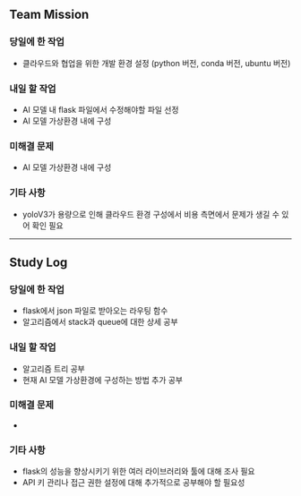 ## Team Mission

### 당일에 한 작업
- 클라우드와 협업을 위한 개발 환경 설정 (python 버전, conda 버전, ubuntu 버전)

### 내일 할 작업
- AI 모델 내 flask 파일에서 수정해야할 파일 선정
- AI 모델 가상환경 내에 구성

### 미해결 문제
- AI 모델 가상환경 내에 구성

### 기타 사항
- yoloV3가 용량으로 인해 클라우드 환경 구성에서 비용 측면에서 문제가 생길 수 있어 확인 필요

--------
## Study Log

### 당일에 한 작업
- flask에서 json 파일로 받아오는 라우팅 함수
- 알고리즘에서 stack과 queue에 대한 상세 공부

### 내일 할 작업
- 알고리즘 트리 공부
- 현재 AI 모델 가상환경에 구성하는 방법 추가 공부

### 미해결 문제
- 

### 기타 사항
- flask의 성능을 향상시키기 위한 여러 라이브러리와 툴에 대해 조사 필요
- API 키 관리나 접근 권한 설정에 대해 추가적으로 공부해야 할 필요성

